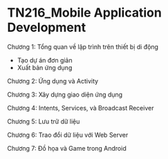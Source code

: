 # TN216_Mobile Application Development

Chương 1:  Tổng quan về lập trình trên thiết bị di động
- Tạo dự án đơn giản
- Xuất bản ứng dụng

Chương 2:  Ứng dụng và Activity

Chương 3:  Xây dựng giao diện ứng dụng

Chương 4: Intents, Services, và Broadcast Receiver

Chương 5: Lưu trữ dữ liệu

Chương 6: Trao đổi dữ liệu với Web Server

Chương 7: Đồ họa và Game trong Android
